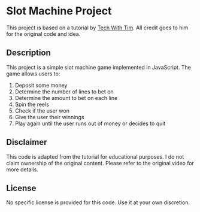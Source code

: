 # Slot Machine Project

This project is based on a tutorial by [Tech With Tim](https://youtu.be/E3XxeE7NF30?si=E2gbeeX5u0uNG1Oo). All credit goes to him for the original code and idea.

## Description

This project is a simple slot machine game implemented in JavaScript. The game allows users to:
1. Deposit some money
2. Determine the number of lines to bet on
3. Determine the amount to bet on each line
4. Spin the reels
5. Check if the user won
6. Give the user their winnings
7. Play again until the user runs out of money or decides to quit

## Disclaimer

This code is adapted from the tutorial for educational purposes. I do not claim ownership of the original content. Please refer to the original video for more details.

## License

No specific license is provided for this code. Use it at your own discretion.
